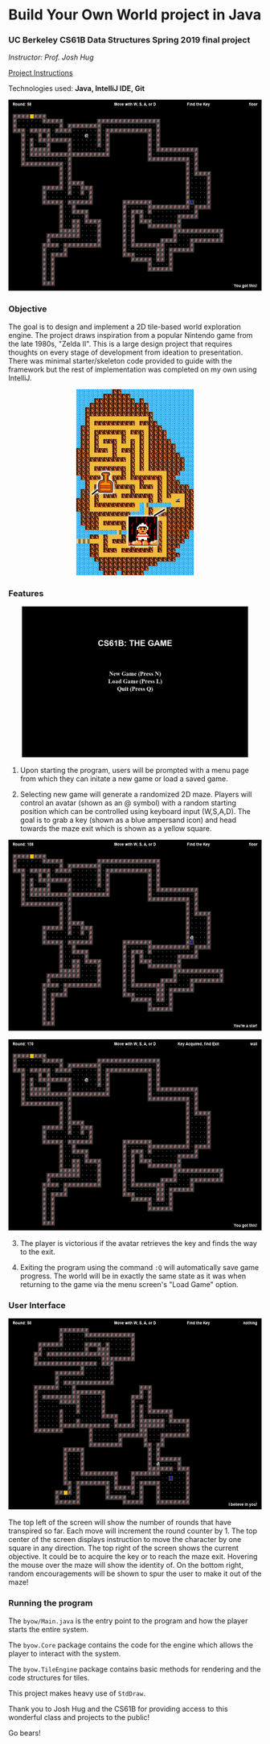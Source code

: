 # Build Your Own World project in Java 

### UC Berkeley CS61B Data Structures Spring 2019 final project
*Instructor: Prof. Josh Hug*

[Project Instructions](https://sp19.datastructur.es/materials/proj/proj3/proj3)

Technologies used: **Java, IntelliJ IDE, Git**

<p align="center"><img src="images/Gameplay_1.jpg" height= "380"/></p>

### Objective

The goal is to design and implement a 2D tile-based world exploration engine. The project draws inspiration from a popular Nintendo game from the late 1980s, "Zelda II". This is a large design project that requires thoughts on every stage of development from ideation to presentation. There was minimal starter/skeleton code provided to guide with the framework but the rest of implementation was completed on my own using IntelliJ. 

<p align="center"><img src="images/zelda.png" height= "370"/></p>

### Features

<p align="center"><img src="images/Menu_screen.jpg" height= "300"/></p>

1. Upon starting the program, users will be prompted with a menu page from which they can initate a new game or load a saved game. 

2. Selecting new game will generate a randomized 2D maze. Players will control an avatar (shown as an @ symbol) with a random starting position which can be controlled using keyboard input (W,S,A,D). The goal is to grab a key (shown as a blue ampersand icon) and head towards the maze exit which is shown as a yellow square.

<p align="center"><img src="images/Getting_key.jpg" height= "380"/></p>

<p align="center"><img src="images/Key_acquired.jpg" height= "380"/></p>

3. The player is victorious if the avatar retrieves the key and finds the way to the exit.

4. Exiting the program using the command `:Q` will automatically save game progress. The world will be in exactly the same state as it was when returning to the game via the menu screen's "Load Game" option.

### User Interface

<p align="center"><img src="images/Gameplay_2.jpg" height= "380"/></p>

The top left of the screen will show the number of rounds that have transpired so far. Each move will increment the round counter by 1. 
The top center of the screen displays instruction to move the character by one square in any direction.
The top right of the screen shows the current objective. It could be to acquire the key or to reach the maze exit. 
Hovering the mouse over the maze will show the identity of.
On the bottom right, random encouragements will be shown to spur the user to make it out of the maze!  

### Running the program

The `byow/Main.java` is the entry point to the program and how the player starts the entire system.

The `byow.Core` package contains the code for the engine which allows the player to interact with the system. 

The `byow.TileEngine` package contains basic methods for rendering and the code structures for tiles.  

This project makes heavy use of `StdDraw`. 

Thank you to Josh Hug and the CS61B for providing access to this wonderful class and projects to the public! 

Go bears!
